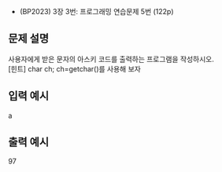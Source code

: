 - (BP2023) 3장 3번: 프로그래밍 연습문제 5번 (122p)
## 문제 설명
사용자에게 받은 문자의 아스키 코드를 출력하는 프로그램을 작성하시오.  
[힌트] char ch;  ch=getchar()를 사용해 보자

## 입력 예시
a

## 출력 예시
97
